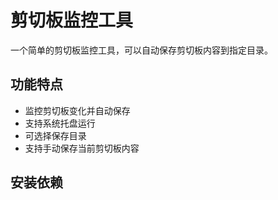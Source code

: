 # 剪切板监控工具

一个简单的剪切板监控工具，可以自动保存剪切板内容到指定目录。

## 功能特点

- 监控剪切板变化并自动保存
- 支持系统托盘运行
- 可选择保存目录
- 支持手动保存当前剪切板内容

## 安装依赖
